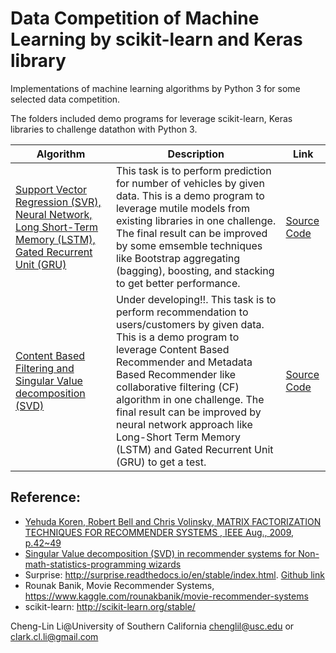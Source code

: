 
# Data Competition of Machine Learning by scikit-learn and Keras library
Implementations of machine learning algorithms by Python 3 for some selected data competition.

The folders included demo programs for leverage scikit-learn, Keras libraries to challenge datathon with Python 3. 

|Algorithm|Description|Link|
|------|------|--------|
|[Support Vector Regression (SVR), Neural Network, Long Short-Term Memory (LSTM), Gated Recurrent Unit (GRU)](https://github.com/Cheng-Lin-Li/MachineLearning/tree/master/Competition/McKinseyAnalyticsPrediction) | This task is to perform prediction for number of vehicles by given data. This is a demo program to leverage mutile models from existing libraries in one challenge. The final result can be improved by some emsemble techniques like Bootstrap aggregating (bagging), boosting, and stacking to get better performance.|[Source Code](https://github.com/Cheng-Lin-Li/MachineLearning/tree/master/Competition/McKinseyAnalyticsPrediction)|
|[Content Based Filtering and Singular Value decomposition (SVD)](https://github.com/Cheng-Lin-Li/MachineLearning/tree/master/Competition/McKinseyAnalyticsRecommendation)  | Under developing!!. This task is to perform recommendation to users/customers by given data. This is a demo program to leverage Content Based Recommender and Metadata Based Recommender like collaborative filtering (CF) algorithm in one challenge. The final result can be improved by neural network approach like Long-Short Term Memory (LSTM) and Gated Recurrent Unit (GRU) to get a test.|[Source Code](https://github.com/Cheng-Lin-Li/MachineLearning/blob/master/Competition/McKinseyAnalyticsRecommendation/Recommendation.ipynb)|



## Reference:
* [Yehuda Koren, Robert Bell and Chris Volinsky, MATRIX  FACTORIZATION TECHNIQUES FOR RECOMMENDER SYSTEMS , IEEE Aug., 2009, p.42~49](https://datajobs.com/data-science-repo/Recommender-Systems-%5BNetflix%5D.pdf)
* [Singular Value decomposition (SVD) in recommender systems for Non-math-statistics-programming wizards](https://medium.com/@m_n_malaeb/singular-value-decomposition-svd-in-recommender-systems-for-non-math-statistics-programming-4a622de653e9)
* Surprise: http://surprise.readthedocs.io/en/stable/index.html. [Github link](https://github.com/NicolasHug/Surprise)
* Rounak Banik, Movie Recommender Systems, https://www.kaggle.com/rounakbanik/movie-recommender-systems
* scikit-learn: http://scikit-learn.org/stable/


Cheng-Lin Li@University of Southern California
chenglil@usc.edu or 
clark.cl.li@gmail.com
